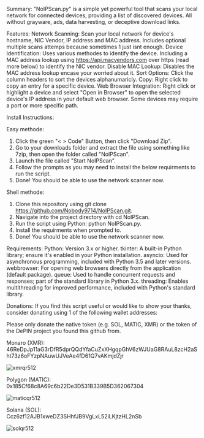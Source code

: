 Summary:
"NoIPScan.py" is a simple yet powerful tool that scans your local network for connected devices, providing a list of discovered devices. All without grayware, ads, data harvesting, or deceptive download links.

Features:
Network Scanning: Scan your local network  for device's hostname, NIC Vendor, IP address and MAC address. Includes optional multiple scans attemps because sometimes 1 just isnt enough.
Device Identification: Uses various methodes to identify the device. Including a MAC address lookup using https://api.macvendors.com over https (read more below) to identify the NIC vendor. 
Disable MAC Lookup: Disables the MAC address lookup encase your worried about it.
Sort Options: Click the column headers to sort the devices alphanumaricly.
Copy: Right click to copy an entry for a specific device.
Web Browser Integration: Right click or highlight a device and select "Open in Browser" to open the selected device's IP address in your default web browser. Some devices may require a port or more specific path.

Install Instructions:

Easy methode:
1. Click the green "< > Code" Button, then click "Download Zip".
2. Go to your downloads folder and extract the file using something like 7zip, then open the folder called "NoIPScan".
3. Launch the file called "Start NoIPScan".
4. Follow the prompts as you may need to install the below requirments to run the script.
5. Done! You should be able to use the network scanner now.

Shell methode:
1. Clone this repository using git clone https://github.com/Nobody9714/NoIPScan.git. 
2. Navigate into the project directory with cd NoIPScan. 
3. Run the script using Python: python NoIPScan.py.
4. Install the requirments when prompted to.
5. Done! You should be able to use the network scanner now.

Requirements:
Python: Version 3.x or higher. 
tkinter: A built-in Python library; ensure it's enabled in your Python installation. 
asyncio: Used for asynchronous programming, included with Python 3.5 and later versions.
webbrowser: For opening web browsers directly from the application (default package). 
queue: Used to handle concurrent requests and responses; part of the standard library in Python 3.x. 
threading: Enables multithreading for improved performance, included with Python's standard library.

Donations:
If you find this script useful or would like to show your thanks, consider donating using 1 of the following wallet addresses:

Please only donate the native token (e.g. SOL, MATIC, XMR) or the token of the DePIN project you found this github from.

Monaro (XMR):  
46ReDpJp11aG3rDfR5dprQQdYfaCuZxXHgqpGhV6zWJUaG8RAuL8zcH2aSht73z6oFYzpNAuwUJVeAe4fD61Q7vAKmjdZjr

![xmrqr512](https://github.com/user-attachments/assets/43cba4d9-e3cd-4e57-9dde-7e8b976f7de9)


Polygon (MATIC):  
0x185Cf68c8A69c6b22De3D531B339B5D362067304

![maticqr512](https://github.com/user-attachments/assets/b1f27ef3-ddb8-42de-b2a6-bbe9309442e0)


Solana (SOL):  
Ccz6zf12AJB1xweDZ3SHhfJB9VgLxL52iLKjtzHL2nSb

![solqr512](https://github.com/user-attachments/assets/425d31fa-8cb0-4a1f-aaac-df3d22083d83)



